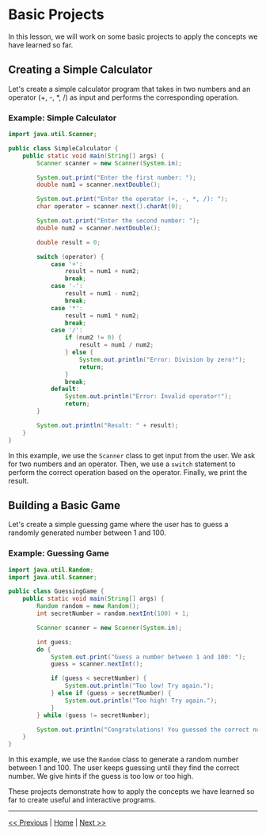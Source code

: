 # Basic Projects

In this lesson, we will work on some basic projects to apply the concepts we have learned so far.

## Creating a Simple Calculator

Let's create a simple calculator program that takes in two numbers and an operator (+, -, *, /) as input and performs the corresponding operation.

### Example: Simple Calculator

```java
import java.util.Scanner;

public class SimpleCalculator {
    public static void main(String[] args) {
        Scanner scanner = new Scanner(System.in);

        System.out.print("Enter the first number: ");
        double num1 = scanner.nextDouble();

        System.out.print("Enter the operator (+, -, *, /): ");
        char operator = scanner.next().charAt(0);

        System.out.print("Enter the second number: ");
        double num2 = scanner.nextDouble();

        double result = 0;

        switch (operator) {
            case '+':
                result = num1 + num2;
                break;
            case '-':
                result = num1 - num2;
                break;
            case '*':
                result = num1 * num2;
                break;
            case '/':
                if (num2 != 0) {
                    result = num1 / num2;
                } else {
                    System.out.println("Error: Division by zero!");
                    return;
                }
                break;
            default:
                System.out.println("Error: Invalid operator!");
                return;
        }

        System.out.println("Result: " + result);
    }
}
```

In this example, we use the `Scanner` class to get input from the user. We ask for two numbers and an operator. Then, we use a `switch` statement to perform the correct operation based on the operator. Finally, we print the result.

## Building a Basic Game

Let's create a simple guessing game where the user has to guess a randomly generated number between 1 and 100.

### Example: Guessing Game

```java
import java.util.Random;
import java.util.Scanner;

public class GuessingGame {
    public static void main(String[] args) {
        Random random = new Random();
        int secretNumber = random.nextInt(100) + 1;

        Scanner scanner = new Scanner(System.in);

        int guess;
        do {
            System.out.print("Guess a number between 1 and 100: ");
            guess = scanner.nextInt();

            if (guess < secretNumber) {
                System.out.println("Too low! Try again.");
            } else if (guess > secretNumber) {
                System.out.println("Too high! Try again.");
            }
        } while (guess != secretNumber);

        System.out.println("Congratulations! You guessed the correct number: " + secretNumber);
    }
}
```

In this example, we use the `Random` class to generate a random number between 1 and 100. The user keeps guessing until they find the correct number. We give hints if the guess is too low or too high.

These projects demonstrate how to apply the concepts we have learned so far to create useful and interactive programs.

---

[<< Previous](12.md) | [Home](README.md) | [Next >>](test.md)